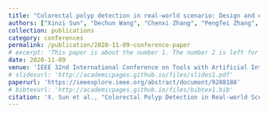 ```yaml
---
title: "Colorectal polyp detection in real-world scenario: Design and experiment study"
authors: ["Xinzi Sun", "Dechun Wang", "Chenxi Zhang", "Pengfei Zhang", "Zinan Xiong", "Yu Cao", "Benyuan Liu", "Xiaowei Liu", "Shuijiao Chen"]
collection: publications
category: conferences
permalink: /publication/2020-11-09-conference-paper
# excerpt: 'This paper is about the number 1. The number 2 is left for future work.'
date: 2020-11-09
venue: 'IEEE 32nd International Conference on Tools with Artificial Intelligence (ICTAI)'
# slidesurl: 'http://academicpages.github.io/files/slides1.pdf'
paperurl: 'https://ieeexplore.ieee.org/abstract/document/9288188'
# bibtexurl: 'http://academicpages.github.io/files/bibtex1.bib'
citation: 'X. Sun et al., "Colorectal Polyp Detection in Real-world Scenario: Design and Experiment Study," 2020 IEEE 32nd International Conference on Tools with Artificial Intelligence (ICTAI), Baltimore, MD, USA, 2020, pp. 706-713, doi: 10.1109/ICTAI50040.2020.00113.'
---
```


